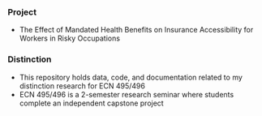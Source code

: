 ### Project
- The Effect of Mandated Health Benefits on Insurance Accessibility for Workers in Risky Occupations

### Distinction
- This repository holds data, code, and documentation related to my distinction research for ECN 495/496
- ECN 495/496 is a 2-semester research seminar where students complete an independent capstone project

